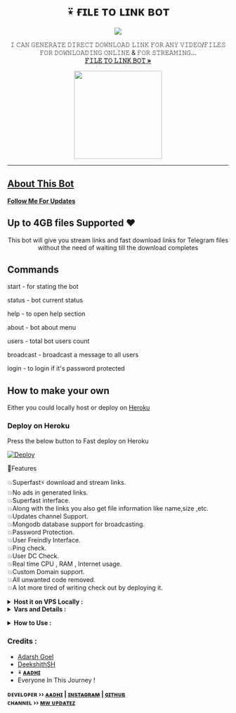 **<h1 align="center"><b>⍣ ғɪʟᴇ ᴛᴏ ʟɪɴᴋ ʙᴏᴛ</b></h1>**
<p align="center">
  <a href="https://youtu.be/W4wSOZw8GXk">
    <img src="https://telegra.ph/file/a2303826e0c6d18bf9cab.jpg">
  </a>
  <p align="center">
    𝙸 𝙲𝙰𝙽 𝙶𝙴𝙽𝙴𝚁𝙰𝚃𝙴 𝙳𝙸𝚁𝙴𝙲𝚃 𝙳𝙾𝚆𝙽𝙻𝙾𝙰𝙳 𝙻𝙸𝙽𝙺 𝙵𝙾𝚁 𝙰𝙽𝚈 𝚅𝙸𝙳𝙴𝙾/𝙵𝙸𝙻𝙴𝚂 𝙵𝙾𝚁 𝙳𝙾𝚆𝙽𝙻𝙾𝙰𝙳𝙸𝙽𝙶 𝙾𝙽𝙻𝙸𝙽𝙴 & 𝙵𝙾𝚁 𝚂𝚃𝚁𝙴𝙰𝙼𝙸𝙽𝙶...
    <br />
    <a href="https://telegram.dog/OP_FileToLinkBot"><strong>𝙵𝙸𝙻𝙴 𝚃𝙾 𝙻𝙸𝙽𝙺 𝙱𝙾𝚃 »</strong></a>
    <br />
  </p>
  <p align="center">
  <a href="https://youtube.com/channel/UCf_dVNrilcT0V2R--HbYpMA">
        <img src="https://img.shields.io/badge/𝐒𝐔𝐁𝐒𝐂𝐑𝐈𝐁𝐄-red?logo=youtube" width="200">
  </p>
<hr>
  
## About This Bot

<b><a href="https://www.github.com/Aadhi000" title="Dollow">Follow Me For Updates</a></b>

## Up to 4GB files Supported ♥️

<p align='center'>
    This bot will give you stream links and fast download links for Telegram files without the need of waiting till the download completes
</p>

## Commands

start - for stating the bot

status - bot current status

help - to open help section

about - bot about menu

users - total bot users count

broadcast - broadcast a message to all users

login - to login if it's password protected 


## How to make your own

Either you could locally host or deploy on [Heroku](https://heroku.com)

### Deploy on Heroku

Press the below button to Fast deploy on Heroku

[![Deploy](https://www.herokucdn.com/deploy/button.svg)](https://heroku.com/deploy?template=https://github.com/POPTvlinkgenerator/File-To-Link)


🚀Features<p>
💥Superfast⚡️ download and stream links.<br>
💥No ads in generated links.<br>
💥Superfast interface.<br>
💥Along with the links you also get file information like name,size ,etc.<br>
💥Updates channel Support.<br>
💥Mongodb database support for broadcasting.<br>
💥Password Protection.<br>
💥User Freindly Interface.<br>
💥Ping check.<br>
💥User DC Check.<br>
💥Real time CPU , RAM , Internet usage. <br>
💥Custom Domain support. <br>
💥All unwanted code removed. <br>
💥A lot more tired of writing check out by deploying it. 
</details>
<details>
  <summary><b>Host it on VPS Locally :</b></summary>


```py
git clone https://github.com/adarsh-goel/Filestreambot-pro
cd Filestreambot-pro
virtualenv -p /usr/bin/python3 venv
. ./venv/bin/activate
pip install -r requirements.txt
python3 -m Adarsh
```

and to stop the whole bot,
 do <kbd>CTRL</kbd>+<kbd>C</kbd>

Setting up things

If you're on Heroku, just add these in the Environmental Variables
or if you're Locally hosting, create a file named `config.env` in the root directory and add all the variables there.
An example of `config.env` file:

```py
API_ID=12345
API_HASH=esx576f8738x883f3sfzx83
BOT_TOKEN=55838383:yourtbottokenhere
BIN_CHANNEL=-100
PORT=8080
FQDN=your_server_ip
OWNER_ID=your_user_id
DATABASE_URL=mongodb_uri
```
  </details>

<details>
  <summary><b>Vars and Details :</b></summary>

`API_ID` : Goto [my.telegram.org](https://my.telegram.org) to obtain this.

`API_HASH` : Goto [my.telegram.org](https://my.telegram.org) to obtain this.
  
`MY_PASS` : Bot PASSWORD

`BOT_TOKEN` : Get the bot token from [@BotFather](https://telegram.dog/BotFather)

`BIN_CHANNEL` : Create a new channel (private/public), add [@missrose_bot](https://telegram.dog/MissRose_bot) as admin to the channel and type /id. Now copy paste the ID into this field.
  
`OWNER_USERNAME` : U should be knowing it afterall it's your username dont remember ? it just go to settings!

`OWNER_ID` : Your Telegram User ID

`DATABASE_URL` : MongoDB URI for saving User IDs when they first Start the Bot. We will use that for Broadcasting to them. I will try to add more features related with Database. If you need help to get the URI you can click on logo below!

[![Deploy k mongo](https://telegra.ph/file/fd68906852c71fdd68bef.jpg)](https://www.youtube.com/watch?v=HhHzCfrqsoE)

 Option Vars

`UPDATES_CHANNEL` : Put a Public Channel Username, so every user have to Join that channel to use the bot. Must add bot to channel as Admin to work properly.

`BANNED_CHANNELS` : Put IDs of Banned Channels where bot will not work. You can add multiple IDs & separate with <kbd>Space</kbd>.

`SLEEP_THRESHOLD` : Set a sleep threshold for flood wait exceptions happening globally in this telegram bot instance, below which any request that raises a flood wait will be automatically invoked again after sleeping for the required amount of time. Flood wait exceptions requiring higher waiting times will be raised. Defaults to 60 seconds.

`WORKERS` : Number of maximum concurrent workers for handling incoming updates. Defaults to `3`

`PORT` : The port that you want your webapp to be listened to. Defaults to `8080`

`WEB_SERVER_BIND_ADDRESS` : Your server bind adress. Defauls to `0.0.0.0`

`NO_PORT` : If you don't want your port to be displayed. You should point your `PORT` to `80` (http) or `443` (https) for the links to work. Ignore this if you're on Heroku.

`FQDN` :  A Fully Qualified Domain Name if present. Defaults to `WEB_SERVER_BIND_ADDRESS` </details>

<details>
  <summary><b>How to Use :</b></summary>

:warning: **Before using the  bot, don't forget to add the bot to the `BIN_CHANNEL` as an Admin**
 
`/start` : To check if the bot is alive or not.

To get an instant stream link, just forward any media to the bot and boom, its fast af.
  
![image](https://i.postimg.cc/gJV7ZJK5/Screenshot-20220811-114359.jpg)


### Channel Support
Bot also Supported with Channels. Just add bot Channel as Admin. If any new file comes in Channel it will edit it with **Get Download Link** Button. </details>

### Credits : 

- [Adarsh Goel](https://github.com/adarsh-goel)
- [DeekshithSH](https://github.com/DeekshithSH) 
- <b>⍣ [ᴀᴀᴅʜɪ](https://GitHub.com/Aadhi000)</b>
- Everyone In This Journey !

<b>ᴅᴇᴠᴇʟᴏᴘᴇʀ ›› [ᴀᴀᴅʜɪ](https://telegram.dog/AboutAadhi) | [ɪɴsᴛᴀɢʀᴀᴍ](https://www.instagram.com/aadhi.xr/) | [ɢɪᴛʜᴜʙ](https://GitHub.com/Aadhi000)</b>                                                                                                                                                                                    
<b>ᴄʜᴀɴɴᴇʟ ›› [ᴍᴡ ᴜᴘᴅᴀᴛᴇᴢ](https://t.me/MWUpdatez)</b>
